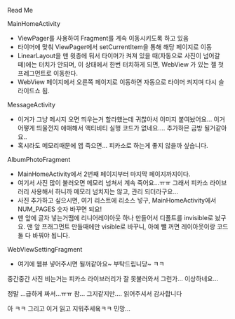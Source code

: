 Read Me

MainHomeActivity
- ViewPager를 사용하여 Fragment를 계속 이동시키도록 하고 있음
- 타이머에 맞춰 ViewPager에서 setCurrentItem을 통해 해당 페이지로 이동
- LinearLayout을 맨 윗층에 둬서 타이머가 켜져 있을 때(자동으로 사진이 넘어갈 떼)에는 터치가 안되며, 이 상태에서 한번 터치하게 되면, WebView 가 있는 젤 첫 프레그먼트로 이동한다.
- WebView 페이지에서 오른쪽 페이지로 이동하면 자동으로 타이머 켜지며 다시 슬라이드쇼 됨.

MessageActivity
- 이거가 그냥 메시지 오면 띄우는거 할라했는데 귀찮아서 이미지 붙여놨어요... 이거 어떻게 띄울껀지 애매해서 액티비티 실행 코드가 없네요.... 추가하믄 금방 될거같아요..
- 혹시라도 메모리때문에 앱 죽으면... 피카소로 하는게 좋지 않을까 싶습니다.

AlbumPhotoFragment
- MainHomeActivity에서 2번째 페이지부터 마지막 페이지까지이다.
- 여기서 사진 많이 불러오면 메모리 넘쳐서 계속 죽어요...ㅠㅠ 그래서 피카소 라이브러리 사용해서 하니까 메모리 넘치지는 않고, 관리 되더라구요...
- 사진 추가하고 싶으시면, 여기 리스트에 리소스 넣구, MainHomeActivity에서 NUM_PAGES 숫자 바꾸면 되요!
- 맨 앞에 글자 넣는거땜에 리니어레이아웃 하나 만들어서 디폴트를 invisible로 놨구요. 맨 앞 프래그먼트 만들때에만 visible로 바꾸니, 아예 뺄 꺼면 레이아웃이랑 코드 둘 다 바꿔야 됩니다.


WebViewSettingFragment
- 여기에 웹뷰 넣어주시면 될꺼같아요~ 부탁드립니당~ ㅋㅋ

중간중간 사진 비는거는 피카소 라이브러리가 잘 못불러와서 그런가... 이상하네요...

정말 ...급하게 짜서...ㅠㅠ 참... 그지같지만.... 읽어주셔서 감사합니다

 아 ㅋㅋ 그리고 이거 읽고 지워주세욬ㅋㅋ 민망...